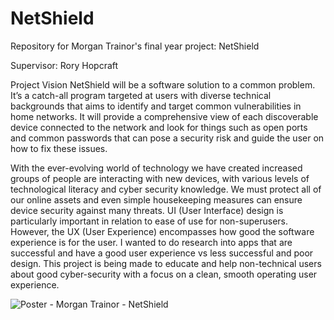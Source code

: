 # NetShield


Repository for Morgan Trainor's final year project: NetShield


Supervisor: Rory Hopcraft




Project Vision
NetShield will be a software solution to a common problem. It’s a catch-all program targeted at users with diverse technical backgrounds that aims to identify and target common vulnerabilities in home networks. It will provide a comprehensive view of each discoverable device connected to the network and look for things such as open ports and common passwords that can pose a security risk and guide the user on how to fix these issues.


With the ever-evolving world of technology we have created increased groups of people are interacting with new devices, with various levels of technological literacy and cyber security knowledge. We must protect all of our online assets and even simple housekeeping measures can ensure device security against many threats.
UI (User Interface) design is particularly important in relation to ease of use for non-superusers. However, the UX (User Experience) encompasses how good the software experience is for the user. I wanted to do research into apps that are successful and have a good user experience vs less successful and poor design.
This project is being made to educate and help non-technical users about good cyber-security with a focus on a clean, smooth operating user experience.  

![Poster - Morgan Trainor - NetShield](https://github.com/MorganTrainor/NetShield/assets/72554730/380a7ce1-5a4b-42dd-acbb-46f32741ab19)

